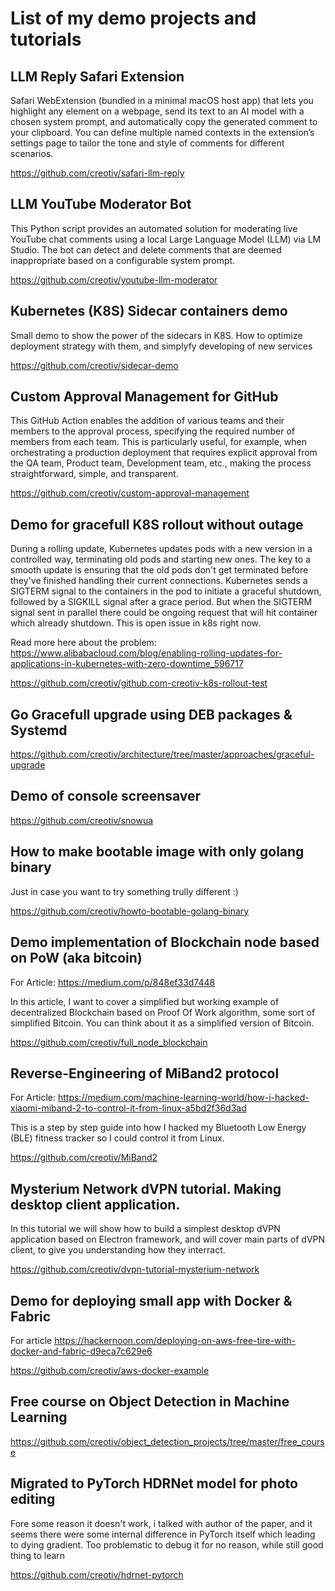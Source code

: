 # List of my demo projects and tutorials

## LLM Reply Safari Extension

Safari WebExtension (bundled in a minimal macOS host app) that lets you highlight any element on a webpage, send its text to an AI model with a chosen system prompt, and automatically copy the generated comment to your clipboard. You can define multiple named contexts in the extension’s settings page to tailor the tone and style of comments for different scenarios.

https://github.com/creotiv/safari-llm-reply

## LLM YouTube Moderator Bot

This Python script provides an automated solution for moderating live YouTube chat comments using a local Large Language Model (LLM) via LM Studio. The bot can detect and delete comments that are deemed inappropriate based on a configurable system prompt.

https://github.com/creotiv/youtube-llm-moderator

## Kubernetes (K8S) Sidecar containers demo

Small demo to show the power of the sidecars in K8S. How to optimize deployment strategy with them, and simplyfy developing of new services

https://github.com/creotiv/sidecar-demo

## Custom Approval Management for GitHub

This GitHub Action enables the addition of various teams and their members to the approval process, specifying the required number of members from each team. This is particularly useful, for example, when orchestrating a production deployment that requires explicit approval from the QA team, Product team, Development team, etc., making the process straightforward, simple, and transparent.

https://github.com/creotiv/custom-approval-management

## Demo for gracefull K8S rollout without outage

During a rolling update, Kubernetes updates pods with a new version in a controlled way, terminating old pods and starting new ones. The key to a smooth update is ensuring that the old pods don't get terminated before they've finished handling their current connections. Kubernetes sends a SIGTERM signal to the containers in the pod to initiate a graceful shutdown, followed by a SIGKILL signal after a grace period. But when the SIGTERM signal sent in parallel there could be ongoing request that will hit container which already shutdown. This is open issue in k8s right now.

Read more here about the problem: https://www.alibabacloud.com/blog/enabling-rolling-updates-for-applications-in-kubernetes-with-zero-downtime_596717

https://github.com/creotiv/github.com-creotiv-k8s-rollout-test

## Go Gracefull upgrade using DEB packages & Systemd

https://github.com/creotiv/architecture/tree/master/approaches/graceful-upgrade

## Demo of console screensaver

https://github.com/creotiv/snowua

## How to make bootable image with only golang binary

Just in case you want to try something trully different :)

https://github.com/creotiv/howto-bootable-golang-binary

## Demo implementation of Blockchain node based on PoW (aka bitcoin)

For Article: https://medium.com/p/848ef33d7448

In this article, I want to cover a simplified but working example of decentralized Blockchain based on Proof Of Work algorithm, some sort of simplified Bitcoin. You can think about it as a simplified version of Bitcoin.

https://github.com/creotiv/full_node_blockchain

## Reverse-Engineering of MiBand2 protocol

For Article: https://medium.com/machine-learning-world/how-i-hacked-xiaomi-miband-2-to-control-it-from-linux-a5bd2f36d3ad

This is a step by step guide into how I hacked my Bluetooth Low Energy (BLE) fitness tracker so I could control it from Linux.

https://github.com/creotiv/MiBand2

## Mysterium Network dVPN tutorial. Making desktop client application.

In this tutorial we will show how to build a simplest desktop dVPN application based on Electron framework, and will cover main parts of dVPN client, to give you understanding how they interract.

https://github.com/creotiv/dvpn-tutorial-mysterium-network

## Demo for deploying small app with Docker & Fabric

For article  https://hackernoon.com/deploying-on-aws-free-tire-with-docker-and-fabric-d9eca7c629e6

https://github.com/creotiv/aws-docker-example

## Free course on Object Detection in Machine Learning

https://github.com/creotiv/object_detection_projects/tree/master/free_course

## Migrated to PyTorch HDRNet model for photo editing

Fore some reason it doesn't work, i talked with author of the paper, and it seems there were some internal difference in PyTorch itself which leading to dying gradient.
Too problematic to debug it for no reason, while still good thing to learn 

https://github.com/creotiv/hdrnet-pytorch




